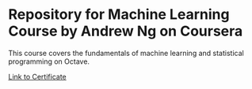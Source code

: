 # Repository for Machine Learning Course by Andrew Ng on Coursera

This course covers the fundamentals of machine learning and statistical programming on Octave. 

[Link to Certificate](https://www.coursera.org/account/accomplishments/records/4HEZJNADFK96?utm_source=link&utm_medium=certificate&utm_content=cert_image&utm_campaign=sharebutton_course&utm_product=course)
